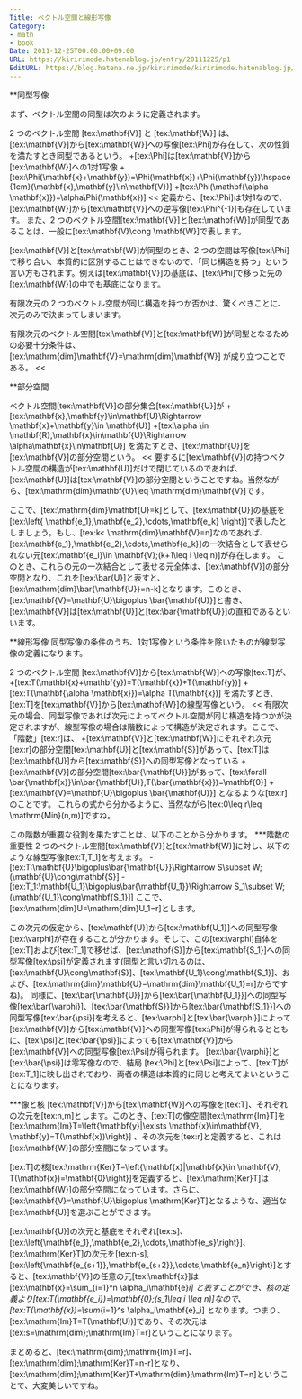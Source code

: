 ```yaml
---
Title: ベクトル空間と線形写像
Category:
- math
- book
Date: 2011-12-25T00:00:00+09:00
URL: https://kiririmode.hatenablog.jp/entry/20111225/p1
EditURL: https://blog.hatena.ne.jp/kiririmode/kiririmode.hatenablog.jp/atom/entry/8454420450078210738
---
```



**同型写像

まず、ベクトル空間の同型は次のように定義されます。
>>
2 つのベクトル空間 [tex:\mathbf{V}] と [tex:\mathbf{W}] は、[tex:\mathbf{V}]から[tex:\mathbf{W}]への写像[tex:\Phi]が存在して、次の性質を満たすとき同型であるという。
+[tex:\Phi]は[tex:\mathbf{V}]から[tex:\mathbf{W}]への1対1写像
+[tex:\Phi(\mathbf{x}+\mathbf{y})=\Phi(\mathbf{x})+\Phi(\mathbf{y})\hspace{1cm}(\mathbf{x},\mathbf{y}\in\mathbf{V})]
+[tex:\Phi(\mathbf{\alpha \mathbf{x}})=\alpha\Phi(\mathbf{x})]
<<
定義から、[tex:\Phi]は1対1なので、[tex:\mathbf{W}]から[tex:\mathbf{V}]への逆写像[tex:\Phi^{-1}]も存在しています。
また、2 つのベクトル空間[tex:\mathbf{V}]と[tex:\mathbf{W}]が同型であることは、一般に[tex:\mathbf{V}\cong \mathbf{W}]で表します。

[tex:\mathbf{V}]と[tex:\mathbf{W}]が同型のとき、2 つの空間は写像[tex:\Phi]で移り合い、本質的に区別することはできないので、「同じ構造を持つ」という言い方もされます。例えば[tex:\mathbf{V}]の基底は、[tex:\Phi]で移った先の[tex:\mathbf{W}]の中でも基底になります。

有限次元の 2 つのベクトル空間が同じ構造を持つか否かは、驚くべきことに、次元のみで決まってしまいます。
>>
有限次元のベクトル空間[tex:\mathbf{V}]と[tex:\mathbf{W}]が同型となるための必要十分条件は、
[tex:\mathrm{dim}\mathbf{V}=\mathrm{dim}\mathbf{W}]
が成り立つことである。
<<

**部分空間
>>
ベクトル空間[tex:\mathbf{V}]の部分集合[tex:\mathbf{U}]が
+[tex:\mathbf{x},\mathbf{y}\in\mathbf{U}\Rightarrow \mathbf{x}+\mathbf{y}\in \mathbf{U}]
+[tex:\alpha \in \mathbf{R},\mathbf{x}\in\mathbf{U}\Rightarrow \alpha\mathbf{x}\in\mathbf{U}]
を満たすとき、[tex:\mathbf{U}]を[tex:\mathbf{V}]の部分空間という。
<<
要するに[tex:\mathbf{V}]の持つベクトル空間の構造が[tex:\mathbf{U}]だけで閉じているのであれば、[tex:\mathbf{U}]は[tex:\mathbf{V}]の部分空間ということですね。当然ながら、[tex:\mathrm{dim}\mathbf{U}\leq \mathrm{dim}\mathbf{V}]です。

ここで、[tex:\mathrm{dim}\mathbf{U}=k]として、[tex:\mathbf{U}]の基底を[tex:\left\{ \mathbf{e_1},\mathbf{e_2},\cdots,\mathbf{e_k} \right\}]で表したとしましょう。もし、[tex:k< \mathrm{dim}\mathbf{V}=n]なのであれば、[tex:\mathbf{e_1},\mathbf{e_2},\cdots,\mathbf{e_k}]の一次結合として表せられない元[tex:\mathbf{e_i}\in \mathbf{V}\;(k+1\leq i \leq n)]が存在します。
このとき、これらの元の一次結合として表せる元全体は、[tex:\mathbf{V}]の部分空間となり、これを[tex:\bar{U}]と表すと、[tex:\mathrm{dim}\bar{\mathbf{U}}=n-k]となります。このとき、[tex:\mathbf{V}=\mathbf{U}\bigoplus \bar{\mathbf{U}}]と書き、[tex:\mathbf{V}]は[tex:\mathbf{U}]と[tex:\bar{\mathbf{U}}]の直和であるといいます。

**線形写像
同型写像の条件のうち、1対1写像という条件を除いたものが線型写像の定義になります。
>>
2 つのベクトル空間 [tex:\mathbf{V}]から[tex:\mathbf{W}]への写像[tex:T]が、
+[tex:T(\mathbf{x}+\mathbf{y})=T(\mathbf{x})+T(\mathbf{y})]
+[tex:T(\mathbf{\alpha \mathbf{x}})=\alpha T(\mathbf{x})]
を満たすとき、[tex:T]を[tex:\mathbf{V}]から[tex:\mathbf{W}]の線型写像という。
<<
有限次元の場合、同型写像であれば次元によってベクトル空間が同じ構造を持つかが決定されますが、線型写像の場合は階数によって構造が決定されます。ここで、「階数」[tex:r]は、
+[tex:\mathbf{V}]と[tex:\mathbf{W}]にそれぞれ次元[tex:r]の部分空間[tex:\mathbf{U}]と[tex:\mathbf{S}]があって、[tex:T]は[tex:\mathbf{U}]から[tex:\mathbf{S}]への同型写像となっている
+[tex:\mathbf{V}]の部分空間[tex:\bar{\mathbf{U}}]があって、[tex:\forall \bar{\mathbf{x}}\in\bar{\mathbf{U}},T(\bar{\mathbf{x}})=\mathbf{0}]
+[tex:\mathbf{V}=\mathbf{U}\bigoplus \bar{\mathbf{U}}]
となるような[tex:r]のことです。
これらの式から分かるように、当然ながら[tex:0\leq r\leq \mathrm{Min}(n,m)]ですね。

この階数が重要な役割を果たすことは、以下のことから分かります。
***階数の重要性
2 つのベクトル空間[tex:\mathbf{V}]と[tex:\mathbf{W}]に対し、以下のような線型写像[tex:T,T_1]を考えます。
-[tex:T:\mathbf{U}\bigoplus\bar{\mathbf{U}}\Rightarrow S\subset W\;(\mathbf{U}\cong\mathbf{S}]
-[tex:T_1:\mathbf{U_1}\bigoplus\bar{\mathbf{U_1}}\Rightarrow S_1\subset W\;(\mathbf{U_1}\cong\mathbf{S_1}]]
ここで、[tex:\mathrm{dim}U=\mathrm{dim}U_1=r]とします。

この次元の仮定から、[tex:\mathbf{U}]から[tex:\mathbf{U_1}]への同型写像[tex:\varphi]が存在することが分かります。そして、この[tex:\varphi]自体を[tex:T]および[tex:T_1]で移せば、[tex:\mathbf{S}]から[tex:\mathbf{S_1}]への同型写像[tex:\psi]が定義されます(同型と言い切れるのは、[tex:\mathbf{U}\cong\mathbf{S}]、[tex:\mathbf{U_1}\cong\mathbf{S_1}]、および、[tex:\mathrm{dim}\mathbf{U}=\mathrm{dim}\mathbf{U_1}=r]からですね)。
同様に、[tex:\bar{\mathbf{U}}]から[tex:\bar{\mathbf{U_1}}]への同型写像[tex:\bar{\varphi}]、[tex:\bar{\mathbf{S}}]から[tex:\bar{\mathbf{S_1}}]への同型写像[tex:\bar{\psi}]を考えると、[tex:\varphi]と[tex:\bar{\varphi}]によって[tex:\mathbf{V}]から[tex:\mathbf{V}]への同型写像[tex:\Phi]が得られるとともに、[tex:\psi]と[tex:\bar{\psi}]によっても[tex:\mathbf{V}]から[tex:\mathbf{V}]への同型写像[tex:\Psi]が得られます。
[tex:\bar{\varphi}]と[tex:\bar{\psi}]は零写像なので、結局 [tex:\Phi]と[tex:\Psi]によって、[tex:T]が[tex:T_1]に映し出されており、両者の構造は本質的に同じと考えてよいということになります。


***像と核
[tex:\mathbf{V}]から[tex:\mathbf{W}]への写像を[tex:T]、それぞれの次元を[tex:n,m]とします。このとき、[tex:T]の像空間[tex:\mathrm{Im}T]を
[tex:\mathrm{Im}T=\left\{\mathbf{y}|\exists \mathbf{x}\in\mathbf{V}, \mathbf{y}=T(\mathbf{x})\right\}]
、その次元を[tex:r]と定義すると、これは[tex:\mathbf{W}]の部分空間になっています。

[tex:T]の核[tex:\mathrm{Ker}T=\left{\mathbf{x}|\mathbf{x}\in \mathbf{V}, T(\mathbf{x})=\mathbf{0}\right\}]を定義すると、[tex:\mathrm{Ker}T]は[tex:\mathbf{W}]の部分空間になっています。さらに、[tex:\mathbf{V}=\mathbf{U}\bigoplus \mathrm{Ker}T]となるような、適当な[tex:\mathbf{U}]を選ぶことができます。

[tex:\mathbf{U}]の次元と基底をそれぞれ[tex:s]、[tex:\left{\mathbf{e_1},\mathbf{e_2},\cdots,\mathbf{e_s}\right\}]、[tex:\mathrm{Ker}T]の次元を[tex:n-s],[tex:\left{\mathbf{e_{s+1}},\mathbf{e_{s+2}},\cdots,\mathbf{e_n}\right\}]とすると、[tex:\mathbf{V}]の任意の元[tex:\mathbf{x}]は
[tex:\mathbf{x}=\sum_{i=1}^n \alpha_i\mathbf{e}_i]
と表すことができ、核の定義より[tex:T(\mathbf{e_i})=\mathbf{0}\;(s_1\leq i \leq n)]なので、
[tex:T(\mathbf{x})=\sum_{i=1}^s \alpha_i\mathbf{e}_i]
となります。つまり、[tex:\mathrm{Im}T=T(\mathbf(U))]であり、その次元は[tex:s=\mathrm{dim}\;\mathrm{Im}T=r]ということになります。

まとめると、[tex:\mathrm{dim}\;\mathrm{Im}T=r]、[tex:\mathrm{dim}\;\mathrm{Ker}T=n-r]となり、[tex:\mathrm{dim}\;\mathrm{Ker}T+\mathrm{dim}\;\mathrm{Im}T=n]ということで、大変美しいですね。
